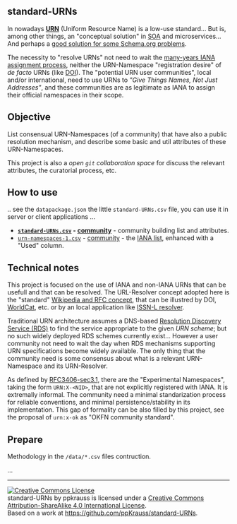 standard-URNs
-------------

In nowadays [**URN**](https://en.wikipedia.org/wiki/Uniform_resource_name) (Uniform Resource Name) is a low-use standard... But is,  among other things, an "conceptual solution" in [SOA](https://en.wikipedia.org/wiki/Service-oriented_architecture) and microservices... And perhaps a [good solution for some Schema.org problems](https://github.com/schemaorg/schemaorg/issues/405).

The necessity to "resolve URNs" not need to wait the [many-years IANA assignment process](http://www.iana.org/assignments/urn-namespaces), neither the URN-Namespace "registration desire" of *de facto* URNs (like [DOI](https://en.wikipedia.org/wiki/Digital_object_identifier)). The "potential URN user communities", local and/or international, need to use URNs to *"Give Things Names, Not Just Addresses"*, and these communities are as legitimate as IANA to assign their official namespaces in their scope.

## Objective ##
List consensual URN-Namespaces (of a community) that have also a public resolution mechanism, and describe some basic and util attributes of these URN-Namespaces.

This project is also a *open `git` collaboration space* for discuss the relevant attributes, the curatorial process, etc.
## How to use ##
.. see the `datapackage.json` the little `standard-URNs.csv` file, you can use it in server or client applications ...

* **[`standard-URNs.csv`](data/standard-URNs.csv) -  [community](https://docs.google.com/spreadsheets/d/1UuzXGcsGAn9UBYstmUvlaDHmNYo_-vxgvXC-dev_bFU/edit?usp=sharing)** - community building list and attributes.
* [`urn-namespaces-1.csv`](data/urn-namespaces-1.csv) - [community](https://docs.google.com/spreadsheets/d/1u_Few2f6XcNjY67qGGJ934SAYqLqP-0-y-tVfDAjrGw/edit?usp=sharing) - the [IANA list](http://www.iana.org/assignments/urn-namespaces/urn-namespaces-1.csv), enhanced with a "Used" column.

## Technical notes ##
This project is focused on the use of IANA and non-IANA URNs that can be usefull and that can be resolved. The URL-Resolver concept adopted here is the "standard" [Wikipedia and RFC concept](https://en.wikipedia.org/wiki/Uniform_resource_name#Resolvers), that can be illustred by DOI, [WorldCat](http://www.worldcat.org/xissn/titlehistory), etc. or by an local application like [ISSN-L resolver](https://github.com/okfn-brasil/ISSN-L-Resolver).

Traditional URN architecture assumes a DNS-based [Resolution Discovery Service (RDS)](https://tools.ietf.org/html/rfc2276) to find the service appropriate to the given *URN scheme*; but no such widely deployed RDS schemes currently exist... However a user community not need to wait the day when RDS mechanisms supporting URN specifications become widely available. The only thing that the community need is some consensus about what is a relevant URN-Namespace and its URN-Resolver.

As defined by [RFC3406-sec3.1](http://tools.ietf.org/html/rfc3406#section-3.1), there are the "Experimental Namespaces", taking the form `URN:X-<NID>`, that are not explicitly registered with IANA. It is extremally informal. The community need a minimal standarization process for reliable conventions, and minimal persistence/stability in its implementation.  This gap of formality can be also filled by this project, see the proposal of `urn:x-ok` as "OKFN community standard".

## Prepare ##
Methodology in the `/data/*.csv` files contruction.
 
...

----

<a rel="license" href="http://creativecommons.org/licenses/by-sa/4.0/"><img alt="Creative Commons License" style="border-width:0" src="https://i.creativecommons.org/l/by-sa/4.0/88x31.png" /></a><br /><span xmlns:dct="http://purl.org/dc/terms/" property="dct:title">standard-URNs</span> by <span xmlns:cc="http://creativecommons.org/ns#" property="cc:attributionName">ppkrauss</span> is licensed under a <a rel="license" href="http://creativecommons.org/licenses/by-sa/4.0/">Creative Commons Attribution-ShareAlike 4.0 International License</a>.<br />Based on a work at <a xmlns:dct="http://purl.org/dc/terms/" href="https://github.com/ppKrauss/standard-URNs" rel="dct:source">https://github.com/ppKrauss/standard-URNs</a>.
